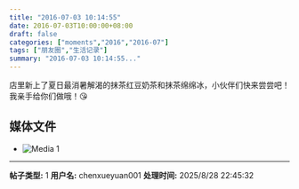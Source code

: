 ```yaml
---
title: "2016-07-03 10:14:55"
date: 2016-07-03T10:00:00+08:00
draft: false
categories: ["moments","2016","2016-07"]
tags: ["朋友圈","生活记录"]
summary: "2016-07-03 10:14:55..."
---
```


店里新上了夏日最消暑解渴的抹茶红豆奶茶和抹茶绵绵冰，小伙伴们快来尝尝吧！我亲手给你们做哦！😘

## 媒体文件

- ![Media 1](/Moments/photos/2016-07-03/201607031014550.jpg)

---

**帖子类型:** 1
**用户名:** chenxueyuan001
**处理时间:** 2025/8/28 22:45:32